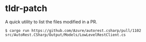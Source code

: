 # tldr-patch

A quick utility to list the files modified in a PR.

```
$ cargo run https://github.com/Azure/autorest.csharp/pull/1102
src/AutoRest.CSharp/Output/Models/LowLevelRestClient.cs
```
